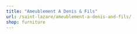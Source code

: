 ```yaml
---
title: "Ameublement A Denis & Fils"
url: /saint-lazare/ameublement-a-denis-and-fils/
shop: furniture
---
```

